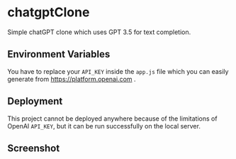# chatgptClone
Simple chatGPT clone which uses GPT 3.5 for text completion.

## Environment Variables

You have to replace your `API_KEY` inside the `app.js` file which you can easily generate from https://platform.openai.com . 

## Deployment
This project cannot be deployed anywhere because of the limitations of OpenAI `API_KEY`, but it can be run successfully on the local server.

## Screenshot

